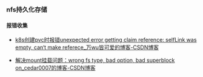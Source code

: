 ### nfs持久化存储

#### 报错收集

- [k8s创建pvc时报错unexpected error getting claim reference: selfLink was empty, can‘t make referece_万wu皆可爱的博客-CSDN博客](https://blog.csdn.net/m0_46090675/article/details/122286289)

- [解决mount挂载问题：wrong fs type, bad option, bad superblock on_cedar0007的博客-CSDN博客](https://blog.csdn.net/cedar707/article/details/92808087)
